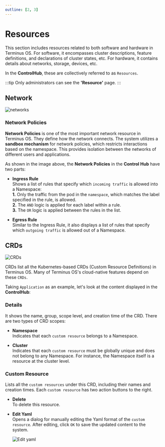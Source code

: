 ```yaml
---
outline: [2, 3]
---
```


# Resources

This section includes resources related to both software and hardware in Terminus OS. For software, it encompasses cluster descriptions, feature definitions, and declarations of cluster states, etc. For hardware, it contains details about networks, storage, devices, etc.

In the **ControlHub**, these are collectively referred to as `Resources`.

:::tip
Only administrators can see the **'Resource'** page.
:::

## Network

![networks](/images/how-to/terminus/controlhub/resources/01.jpg)

### Network Policies

**Network Policies** is one of the most important network resource in Terminus OS. They define how the network connects. The system utilizes a **sandbox mechanism** for network policies, which restricts interactions based on the namespace. This provides isolation between the networks of different users and applications.

As shown in the image above, the **Network Policies** in the **Control Hub** have two parts:

- **Ingress Rule**<br>
  Shows a list of rules that specify which `incoming traffic` is allowed into a Namespace: <br>
  **1.** Only the traffic from the pod in the `namespace`, which matches the label specified in the rule, is allowed.<br>
  **2.** The `AND` logic is applied for each label within a rule.<br>
  **3.** The `OR` logic is applied between the rules in the list.

- **Egress Rule**<br>
  Similar to the Ingress Rule, it also displays a list of rules that specify which `outgoing traffic` is allowed out of a Namespace.

## CRDs

![CRDs](/images/how-to/terminus/controlhub/resources/02.jpg)

CRDs list all the Kubernetes-based CRDs (Custom Resource Definitions) in Terminus OS. Many of Terminus OS's cloud-native features depend on these `CRDs`.

Taking `Application` as an example, let's look at the content displayed in the **ControlHub**:

### Details

It shows the name, group, scope level, and creation time of the CRD. There are two types of CRD scopes:
- **Namespace**<br>
  Indicates that each `custom resource` belongs to a Namespace.

- **Cluster**<br>
  Indicates that each `custom resource` must be globally unique and does not belong to any Namespace. For instance, the Namespace itself is a resource at the cluster level.

### Custom Resource

Lists all the `custom resources` under this CRD, including their names and creation times. Each `custom resource` has two action buttons to the right.

- **Delete**<br>
  To delete this resource.

- **Edit Yaml**<br>
  Opens a dialog for manually editing the Yaml format of the `custom resource`. After editing, click `OK` to save the updated content to the system.

  ![Edit yaml](/images/how-to/terminus/controlhub/resources/03.jpg)
